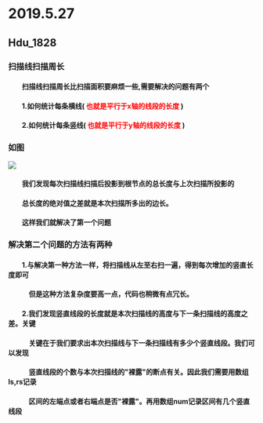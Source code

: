 # 2019.5.27
## Hdu_1828
### 扫描线扫描周长
#### &emsp;&emsp;扫描线扫描周长比扫描面积要麻烦一些,需要解决的问题有两个
#### &emsp;&emsp;1.如何统计每条横线(<font color =red> 也就是平行于x轴的线段的长度 </font>)
#### &emsp;&emsp;2.如何统计每条竖线(<font color =red> 也就是平行于y轴的线段的长度 </font>)
### 如图
![](https://img-blog.csdnimg.cn/20190528160342966.png)
#### &emsp;&emsp;我们发现每次扫描线扫描后投影到根节点的总长度与上次扫描所投影的
#### &emsp;&emsp;总长度的绝对值之差就是本次扫描所多出的边长。
#### &emsp;&emsp;这样我们就解决了第一个问题
### 解决第二个问题的方法有两种
#### &emsp;&emsp;1.与解决第一种方法一样，将扫描线从左至右扫一遍，得到每次增加的竖直长度即可
#### &emsp;&emsp;&emsp;但是这种方法复杂度要高一点，代码也稍微有点冗长。
#### &emsp;&emsp;2.我们发现竖直线段的长度就是本次扫描线的高度与下一条扫描线的高度之差。关键
#### &emsp;&emsp;&emsp;关键在于我们要求出本次扫描线与下一条扫描线有多少个竖直线段。我们可以发现
#### &emsp;&emsp;&emsp;竖直线段的个数与本次扫描线的"裸露"的断点有关。因此我们需要用数组ls,rs记录
#### &emsp;&emsp;&emsp;区间的左端点或者右端点是否"裸露"。再用数组num记录区间有几个竖直线段